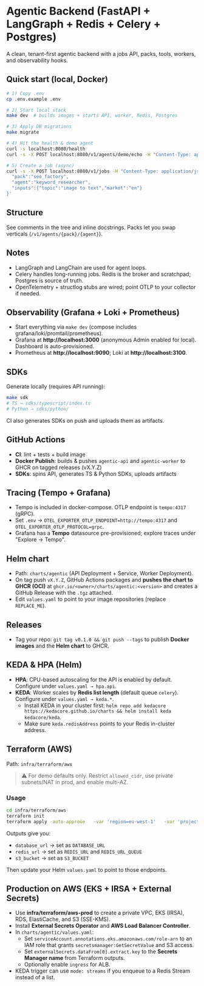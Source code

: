 # Agentic Backend (FastAPI + LangGraph + Redis + Celery + Postgres)

A clean, tenant-first agentic backend with a jobs API, packs, tools, workers, and observability hooks.

## Quick start (local, Docker)
```bash
# 1) Copy .env
cp .env.example .env

# 2) Start local stack
make dev  # builds images + starts API, worker, Redis, Postgres

# 3) Apply DB migrations
make migrate

# 4) Hit the health & demo agent
curl -s localhost:8080/health
curl -s -X POST localhost:8080/v1/agents/demo/echo -H "Content-Type: application/json" -d '{"message":"ping"}'

# 5) Create a job (async)
curl -s -X POST localhost:8080/v1/jobs -H "Content-Type: application/json" -d '{
  "pack":"seo_factory",
  "agent":"keyword_researcher",
  "inputs":{"topic":"image to text","market":"en"}
}'
```

## Structure
See comments in the tree and inline docstrings. Packs let you swap verticals (`/v1/agents/{pack}/{agent}`).

## Notes
- LangGraph and LangChain are used for agent loops.
- Celery handles long-running jobs. Redis is the broker and scratchpad; Postgres is source of truth.
- OpenTelemetry + structlog stubs are wired; point OTLP to your collector if needed.


## Observability (Grafana + Loki + Prometheus)
- Start everything via `make dev` (compose includes grafana/loki/promtail/prometheus).
- Grafana at **http://localhost:3000** (anonymous Admin enabled for local). Dashboard is auto-provisioned.
- Prometheus at **http://localhost:9090**; Loki at **http://localhost:3100**.

## SDKs
Generate locally (requires API running):
```bash
make sdk
# TS → sdks/typescript/index.ts
# Python → sdks/python/
```
CI also generates SDKs on push and uploads them as artifacts.

## GitHub Actions
- **CI**: lint + tests + build image
- **Docker Publish**: builds & pushes `agentic-api` and `agentic-worker` to GHCR on tagged releases (vX.Y.Z)
- **SDKs**: spins API, generates TS & Python SDKs, uploads artifacts


## Tracing (Tempo + Grafana)
- Tempo is included in docker-compose. OTLP endpoint is `tempo:4317` (gRPC).
- Set `.env` → `OTEL_EXPORTER_OTLP_ENDPOINT=http://tempo:4317` and `OTEL_EXPORTER_OTLP_PROTOCOL=grpc`.
- Grafana has a **Tempo** datasource pre-provisioned; explore traces under "Explore → Tempo".

## Helm chart
- Path: `charts/agentic` (API Deployment + Service, Worker Deployment).
- On tag push `vX.Y.Z`, GitHub Actions packages and **pushes the chart to GHCR (OCI)** at `ghcr.io/<owner>/charts/agentic:<version>` and creates a GitHub Release with the `.tgz` attached.
- Edit `values.yaml` to point to your image repositories (replace `REPLACE_ME`).

## Releases
- Tag your repo: `git tag v0.1.0 && git push --tags` to publish **Docker images** and the **Helm chart** to GHCR.


## KEDA & HPA (Helm)
- **HPA**: CPU-based autoscaling for the API is enabled by default. Configure under `values.yaml → hpa.api`.
- **KEDA**: Worker scales by **Redis list length** (default queue `celery`). Configure under `values.yaml → keda.*`.
  - Install KEDA in your cluster first: `helm repo add kedacore https://kedacore.github.io/charts && helm install keda kedacore/keda`.
  - Make sure `keda.redisAddress` points to your Redis in-cluster address.

## Terraform (AWS)
Path: `infra/terraform/aws`

> ⚠️ For demo defaults only. Restrict `allowed_cidr`, use private subnets/NAT in prod, and enable multi-AZ.

### Usage
```bash
cd infra/terraform/aws
terraform init
terraform apply -auto-approve   -var 'region=eu-west-1'   -var 'project=agentic'   -var 'db_password=YOUR_STRONG_PASS'   -var 'allowed_cidr=YOUR_IP/32'
```

Outputs give you:
- `database_url` → set as `DATABASE_URL`
- `redis_url` → set as `REDIS_URL` and `REDIS_URL_QUEUE`
- `s3_bucket`  → set as `S3_BUCKET`

Then update your Helm `values.yaml` to point to those endpoints.


## Production on AWS (EKS + IRSA + External Secrets)
- Use **infra/terraform/aws-prod** to create a private VPC, EKS (IRSA), RDS, ElastiCache, and S3 (SSE-KMS).
- Install **External Secrets Operator** and **AWS Load Balancer Controller**.
- In `charts/agentic/values.yaml`:
  - Set `serviceAccount.annotations.eks.amazonaws.com/role-arn` to an IAM role that grants `secretsmanager:GetSecretValue` and S3 access.
  - Set `externalSecrets.dataFrom[0].extract.key` to the **Secrets Manager name** from Terraform outputs.
  - Optionally enable `ingress` for ALB.
- KEDA trigger can use `mode: streams` if you enqueue to a Redis Stream instead of a list.
